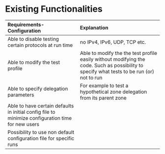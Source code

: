 Existing Functionalities
=========================

| Requirements-Configuration                 | Explanation                                 |
|:-------------------------------------------|:--------------------------------------------|
|Able to disable testing certain  protocols at run time|no IPv4, IPv6, UDP, TCP etc.|
|Able to modify the test profile |Able to modify the the test profile easily  without modifying the code. Such as possibility to specify what tests to be run (or) not to run|
|Able to specify delegation parameters | For example to test a hypothetical zone delegation from its parent zone|
|Able to have certain defaults in initial config file to minimize configuration time for new users|  |
|Possibility to use non default configuration file for specific runs|  |
